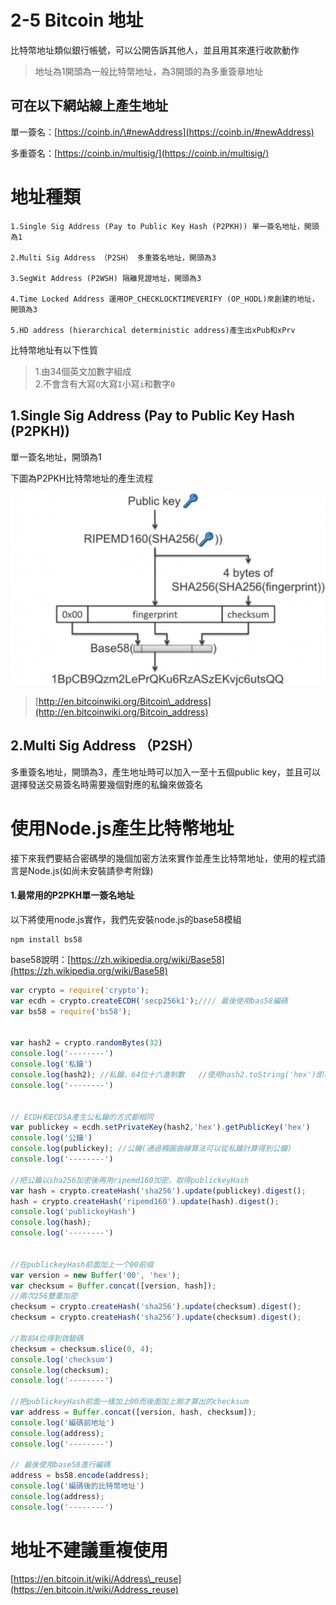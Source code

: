 # 2-5 Bitcoin 地址

比特幣地址類似銀行帳號，可以公開告訴其他人，並且用其來進行收款動作

> 地址為1開頭為一般比特幣地址，為3開頭的為多重簽章地址

## 可在以下網站線上產生地址

單一簽名：[https://coinb.in/\#newAddress](https://coinb.in/#newAddress)

多重簽名：[https://coinb.in/multisig/](https://coinb.in/multisig/)

# 地址種類

```
1.Single Sig Address (Pay to Public Key Hash (P2PKH)) 單一簽名地址，開頭為1

2.Multi Sig Address （P2SH） 多重簽名地址，開頭為3

3.SegWit Address (P2WSH) 隔離見證地址，開頭為3

4.Time Locked Address 運用OP_CHECKLOCKTIMEVERIFY (OP_HODL)來創建的地址，開頭為3

5.HD address (hierarchical deterministic address)產生出xPub和xPrv
```

比特幣地址有以下性質

> 1.由34個英文加數字組成  
> 2.不會含有大寫`O`大寫`I`小寫`i`和數字`0`

## 1.Single Sig Address \(Pay to Public Key Hash \(P2PKH\)\) 

單一簽名地址，開頭為1

下圖為P2PKH比特幣地址的產生流程

![](/assets/address1.png)

> [http://en.bitcoinwiki.org/Bitcoin\_address](http://en.bitcoinwiki.org/Bitcoin_address)

## 2.Multi Sig Address （P2SH） 

多重簽名地址，開頭為3，產生地址時可以加入一至十五個public key，並且可以選擇發送交易簽名時需要幾個對應的私鑰來做簽名







# 

# 使用Node.js產生比特幣地址

接下來我們要結合密碼學的幾個加密方法來實作並產生比特幣地址，使用的程式語言是Node.js\(如尚未安裝請參考附錄\)

#### 1.最常用的P2PKH單一簽名地址

以下將使用node.js實作，我們先安裝node.js的base58模組

```
npm install bs58
```

base58說明：[https://zh.wikipedia.org/wiki/Base58](https://zh.wikipedia.org/wiki/Base58)

```js
var crypto = require('crypto');
var ecdh = crypto.createECDH('secp256k1');//// 最後使用bas58編碼
var bs58 = require('bs58');


var hash2 = crypto.randomBytes(32)
console.log('--------')
console.log('私鑰')
console.log(hash2); //私鑰，64位十六進制數   //使用hash2.toString('hex')即可看到16進位字串
console.log('--------')


// ECDH和ECDSA產生公私鑰的方式都相同
var publickey = ecdh.setPrivateKey(hash2,'hex').getPublicKey('hex')
console.log('公鑰')
console.log(publickey); //公鑰(通過橢圓曲線算法可以從私鑰計算得到公鑰)
console.log('--------')

//把公鑰以sha256加密後再用ripemd160加密，取得publickeyHash
var hash = crypto.createHash('sha256').update(publickey).digest();
hash = crypto.createHash('ripemd160').update(hash).digest();
console.log('publickeyHash')
console.log(hash);
console.log('--------')


//在publickeyHash前面加上一个00前缀
var version = new Buffer('00', 'hex');
var checksum = Buffer.concat([version, hash]);
//兩次256雙重加密
checksum = crypto.createHash('sha256').update(checksum).digest();
checksum = crypto.createHash('sha256').update(checksum).digest();

//取前4位得到效驗碼
checksum = checksum.slice(0, 4);
console.log('checksum')
console.log(checksum);
console.log('--------')

//把publickeyHash前面一樣加上00而後面加上剛才算出的checksum
var address = Buffer.concat([version, hash, checksum]);
console.log('編碼前地址')
console.log(address);
console.log('--------')

// 最後使用base58進行編碼
address = bs58.encode(address);
console.log('編碼後的比特幣地址')
console.log(address);
console.log('--------')
```

# 地址不建議重複使用

[https://en.bitcoin.it/wiki/Address\_reuse](https://en.bitcoin.it/wiki/Address_reuse)

